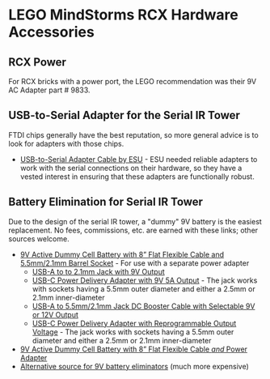 # LEGO MindStorms RCX Hardware Accessories

## RCX Power
For RCX bricks with a power port, the LEGO recommendation was their 9V AC Adapter part # 9833.

## USB-to-Serial Adapter for the Serial IR Tower
FTDI chips generally have the best reputation, so more general advice is to look for adapters with those chips.
* [USB-to-Serial Adapter Cable by ESU](https://www.esu.eu/en/products/accessories/usb-connection-cable/) - ESU needed reliable adapters to work with the serial connections on their hardware, so they have a vested interest in ensuring that these adapters are functionally robust.

## Battery Elimination for Serial IR Tower
Due to the design of the serial IR tower, a "dummy" 9V battery is the easiest replacement.  No fees, commissions, etc. are earned with these links; other sources welcome.
* [9V Active Dummy Cell Battery with 8” Flat Flexible Cable and 5.5mm/2.1mm Barrel Socket](https://www.lightsandbatteries.com/ProductDetails.asp?ProductCode=9V-ACTIVE-DUMMY) - For use with a separate power adapter
  + [USB-A to to 2.1mm Jack with 9V Output](https://www.adafruit.com/product/2777)
  + [USB-C Power Delivery Adapter with 9V 5A Output](https://www.adafruit.com/product/5449) - The jack works with sockets having a 5.5mm outer diameter and either a 2.5mm or 2.1mm inner-diameter
  + [USB-A to 5.5mm/2.1mm Jack DC Booster Cable with Selectable 9V or 12V Output](https://www.adafruit.com/product/5457)
  + [USB-C Power Delivery Adapter with Reprogrammable Output Voltage](https://www.adafruit.com/product/5501) - The jack works with sockets having a 5.5mm outer diameter and either a 2.5mm or 2.1mm inner-diameter
* [9V Active Dummy Cell Battery with 8” Flat Flexible Cable _and_ Power Adapter](https://www.lightsandbatteries.com/product-p/9v-eliminator-kit.htm)
* [Alternative source for 9V battery eliminators](https://batteryeliminatorstore.com/collections/9-volt-battery-eliminators)  (much more expensive)
